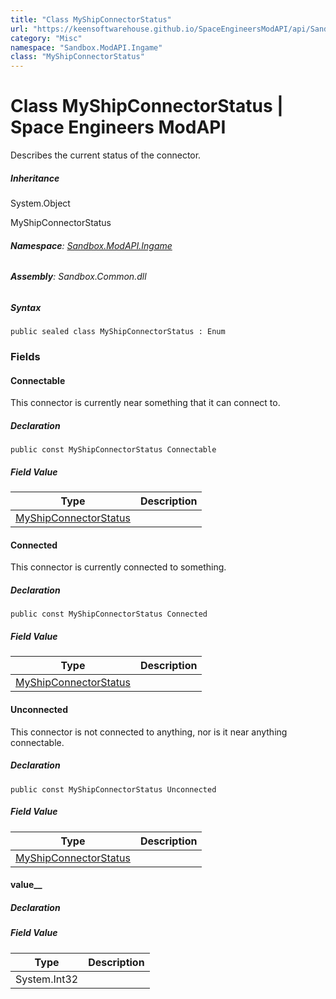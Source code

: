 ```yaml
---
title: "Class MyShipConnectorStatus"
url: "https://keensoftwarehouse.github.io/SpaceEngineersModAPI/api/Sandbox.ModAPI.Ingame.MyShipConnectorStatus.html"
category: "Misc"
namespace: "Sandbox.ModAPI.Ingame"
class: "MyShipConnectorStatus"
---
```


# Class MyShipConnectorStatus | Space Engineers ModAPI

Describes the current status of the connector.

##### Inheritance

System.Object

MyShipConnectorStatus

###### **Namespace**: [Sandbox.ModAPI.Ingame](https://keensoftwarehouse.github.io/SpaceEngineersModAPI/api/Sandbox.ModAPI.Ingame.html)

###### **Assembly**: Sandbox.Common.dll

##### Syntax

```
public sealed class MyShipConnectorStatus : Enum
```

### Fields

#### Connectable

This connector is currently near something that it can connect to.

##### Declaration

```
public const MyShipConnectorStatus Connectable
```

##### Field Value

| Type | Description |
| --- | --- |
| [MyShipConnectorStatus](https://keensoftwarehouse.github.io/SpaceEngineersModAPI/api/Sandbox.ModAPI.Ingame.MyShipConnectorStatus.html) |     |

#### Connected

This connector is currently connected to something.

##### Declaration

```
public const MyShipConnectorStatus Connected
```

##### Field Value

| Type | Description |
| --- | --- |
| [MyShipConnectorStatus](https://keensoftwarehouse.github.io/SpaceEngineersModAPI/api/Sandbox.ModAPI.Ingame.MyShipConnectorStatus.html) |     |

#### Unconnected

This connector is not connected to anything, nor is it near anything connectable.

##### Declaration

```
public const MyShipConnectorStatus Unconnected
```

##### Field Value

| Type | Description |
| --- | --- |
| [MyShipConnectorStatus](https://keensoftwarehouse.github.io/SpaceEngineersModAPI/api/Sandbox.ModAPI.Ingame.MyShipConnectorStatus.html) |     |

#### value\_\_

##### Declaration

##### Field Value

| Type | Description |
| --- | --- |
| System.Int32 |     |